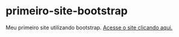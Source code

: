 # primeiro-site-bootstrap
 Meu primeiro site utilizando bootstrap.
[Acesse o site clicando aqui.](https://gustavoo011.github.io/primeiro-site-bootstrap/)
